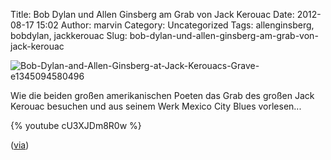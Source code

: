 Title: Bob Dylan und Allen Ginsberg am Grab von Jack Kerouac
Date: 2012-08-17 15:02
Author: marvin
Category: Uncategorized
Tags: allenginsberg, bobdylan, jackkerouac
Slug: bob-dylan-und-allen-ginsberg-am-grab-von-jack-kerouac

![Bob-Dylan-and-Allen-Ginsberg-at-Jack-Kerouacs-Grave-e1345094580496]({static}/images/Bob-Dylan-and-Allen-Ginsberg-at-Jack-Kerouacs-Grave-e1345094580496.jpeg)

Wie die beiden großen amerikanischen Poeten das Grab des großen Jack
Kerouac besuchen und aus seinem Werk Mexico City Blues vorlesen...

{% youtube cU3XJDm8R0w %}

([via](http://www.openculture.com/2012/08/bob_dylan_and_allen_ginsberg_visit_the_grave_of_jack_kerouac_1979.html))

